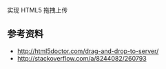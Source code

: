 实现 HTML5 拖拽上传

## 参考资料

- http://html5doctor.com/drag-and-drop-to-server/
- http://stackoverflow.com/a/8244082/260793
